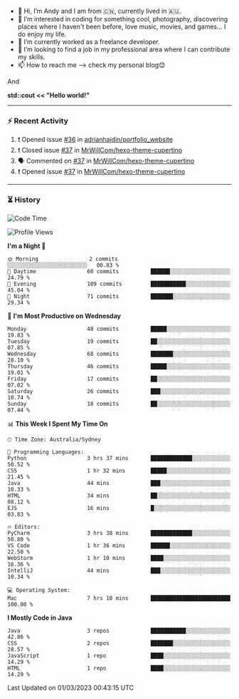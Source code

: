 - 👋 Hi, I’m Andy and I am from :cn:, currently lived in 🇦🇺.
- 👀 I’m interested in coding for something cool, photography, discovering places where I haven't been before, love music, movies, and games... I do enjoy my life.
- 🌱 I’m currently worked as a freelance developer.
- 💞️ I’m looking to find a job in my professional area where I can contribute my skills.
- 📫 How to reach me --> check my personal blog😊

And

**std::cout << "Hello world!"**

---

### ⚡ Recent Activity
<!--START_SECTION:activity-->
1. ❗️ Opened issue [#36](https://github.com/adrianhajdin/portfolio_website/issues/36) in [adrianhajdin/portfolio_website](https://github.com/adrianhajdin/portfolio_website)
2. ❗️ Closed issue [#37](https://github.com/MrWillCom/hexo-theme-cupertino/issues/37) in [MrWillCom/hexo-theme-cupertino](https://github.com/MrWillCom/hexo-theme-cupertino)
3. 🗣 Commented on [#37](https://github.com/MrWillCom/hexo-theme-cupertino/issues/37) in [MrWillCom/hexo-theme-cupertino](https://github.com/MrWillCom/hexo-theme-cupertino)
4. ❗️ Opened issue [#37](https://github.com/MrWillCom/hexo-theme-cupertino/issues/37) in [MrWillCom/hexo-theme-cupertino](https://github.com/MrWillCom/hexo-theme-cupertino)
<!--END_SECTION:activity-->

---

### ⏳ History
<!--START_SECTION:waka-->
![Code Time](http://img.shields.io/badge/Code%20Time-105%20hrs%2045%20mins-blue)

![Profile Views](http://img.shields.io/badge/Profile%20Views-7-blue)

**I'm a Night 🦉** 

```text
🌞 Morning                2 commits           ░░░░░░░░░░░░░░░░░░░░░░░░░   00.83 % 
🌆 Daytime                60 commits          ██████░░░░░░░░░░░░░░░░░░░   24.79 % 
🌃 Evening                109 commits         ███████████░░░░░░░░░░░░░░   45.04 % 
🌙 Night                  71 commits          ███████░░░░░░░░░░░░░░░░░░   29.34 % 
```
📅 **I'm Most Productive on Wednesday** 

```text
Monday                   48 commits          █████░░░░░░░░░░░░░░░░░░░░   19.83 % 
Tuesday                  19 commits          ██░░░░░░░░░░░░░░░░░░░░░░░   07.85 % 
Wednesday                68 commits          ███████░░░░░░░░░░░░░░░░░░   28.10 % 
Thursday                 46 commits          █████░░░░░░░░░░░░░░░░░░░░   19.01 % 
Friday                   17 commits          ██░░░░░░░░░░░░░░░░░░░░░░░   07.02 % 
Saturday                 26 commits          ███░░░░░░░░░░░░░░░░░░░░░░   10.74 % 
Sunday                   18 commits          ██░░░░░░░░░░░░░░░░░░░░░░░   07.44 % 
```


📊 **This Week I Spent My Time On** 

```text
🕑︎ Time Zone: Australia/Sydney

💬 Programming Languages: 
Python                   3 hrs 37 mins       █████████████░░░░░░░░░░░░   50.52 % 
CSS                      1 hr 32 mins        █████░░░░░░░░░░░░░░░░░░░░   21.45 % 
Java                     44 mins             ███░░░░░░░░░░░░░░░░░░░░░░   10.33 % 
HTML                     34 mins             ██░░░░░░░░░░░░░░░░░░░░░░░   08.12 % 
EJS                      16 mins             █░░░░░░░░░░░░░░░░░░░░░░░░   03.83 % 

🔥 Editors: 
PyCharm                  3 hrs 38 mins       █████████████░░░░░░░░░░░░   50.80 % 
VS Code                  1 hr 36 mins        ██████░░░░░░░░░░░░░░░░░░░   22.50 % 
WebStorm                 1 hr 10 mins        ████░░░░░░░░░░░░░░░░░░░░░   16.36 % 
IntelliJ                 44 mins             ███░░░░░░░░░░░░░░░░░░░░░░   10.34 % 

💻 Operating System: 
Mac                      7 hrs 10 mins       █████████████████████████   100.00 % 
```

**I Mostly Code in Java** 

```text
Java                     3 repos             ███████████░░░░░░░░░░░░░░   42.86 % 
CSS                      2 repos             ███████░░░░░░░░░░░░░░░░░░   28.57 % 
JavaScript               1 repo              ████░░░░░░░░░░░░░░░░░░░░░   14.29 % 
HTML                     1 repo              ████░░░░░░░░░░░░░░░░░░░░░   14.29 % 
```




 Last Updated on 01/03/2023 00:43:15 UTC
<!--END_SECTION:waka-->


<!---
JinchuanL/JinchuanL is a ✨ special ✨ repository because its `README.md` (this file) appears on your GitHub profile.
You can click the Preview link to take a look at your changes.
--->
